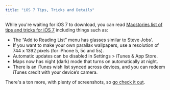 ```yaml
---
title: "iOS 7 Tips, Tricks and Details"
---
```

<p>While you're waiting for iOS 7 to download, you can read <a href="https://www.macstories.net/roundups/ios-7-tips-tricks-and-details/">Macstories list of tips and tricks for iOS 7</a> including things such as:</p>
<ul>
<li>The “Add to Reading List” menu has glasses similar to Steve Jobs’.</li>
<li>If you want to make your own parallax wallpapers, use a resolution of 744 x 1392 pixels (for iPhone 5, 5c and 5s).</li>
<li>Automatic updates can be disabled in Settings > iTunes &amp; App Store.</li>
<li>Maps now has night (dark) mode that turns on automatically at night.</li>
<li>There is an iTunes wish list synced across devices, and you can redeem iTunes credit with your device’s camera.</li>
</ul>
<p>There's a ton more, with plenty of screenshots, so <a href="https://www.macstories.net/roundups/ios-7-tips-tricks-and-details/">go check it out</a>.</p>

